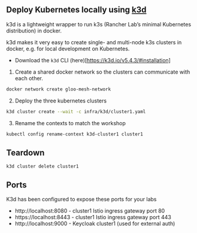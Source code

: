 ## Deploy Kubernetes locally using [k3d](https://k3d.io/)

k3d is a lightweight wrapper to run k3s (Rancher Lab’s minimal Kubernetes distribution) in docker.

k3d makes it very easy to create single- and multi-node k3s clusters in docker, e.g. for local development on Kubernetes.


* Download the `k3d` CLI (here)[https://k3d.io/v5.4.3/#installation]


1. Create a shared docker network so the clusters can communicate with each other.

```sh
docker network create gloo-mesh-network
```

2. Deploy the three kubernetes clusters

```sh
k3d cluster create --wait -c infra/k3d/cluster1.yaml
```

3. Rename the contexts to match the workshop

```sh
kubectl config rename-context k3d-cluster1 cluster1
```


## Teardown

```
k3d cluster delete cluster1
```

## Ports

K3d has been configured to expose these ports for your labs

* http://localhost:8080 - cluster1 Istio ingress gateway port 80
* https://localhost:8443 - cluster1 Istio ingress gateway port 443
* http://localhost:9000 - Keycloak cluster1 (used for external auth)
